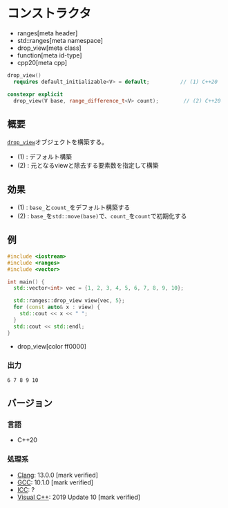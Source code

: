 # コンストラクタ
* ranges[meta header]
* std::ranges[meta namespace]
* drop_view[meta class]
* function[meta id-type]
* cpp20[meta cpp]

```cpp
drop_view()
  requires default_initializable<V> = default;          // (1) C++20

constexpr explicit
  drop_view(V base, range_difference_t<V> count);        // (2) C++20
```

## 概要

[`drop_view`](../drop_view.md)オブジェクトを構築する。

- (1) : デフォルト構築
- (2) : 元となるviewと除去する要素数を指定して構築

## 効果

- (1) : `base_`と`count_`をデフォルト構築する
- (2) : `base_`を`std::move(base)`で、`count_`を`count`で初期化する

## 例
```cpp example
#include <iostream>
#include <ranges>
#include <vector>

int main() {
  std::vector<int> vec = {1, 2, 3, 4, 5, 6, 7, 8, 9, 10};

  std::ranges::drop_view view{vec, 5};
  for (const auto& x : view) {
    std::cout << x << " ";
  }
  std::cout << std::endl;
}
```
* drop_view[color ff0000]

### 出力
```
6 7 8 9 10 
```

## バージョン
### 言語
- C++20

### 処理系
- [Clang](/implementation.md#clang): 13.0.0 [mark verified]
- [GCC](/implementation.md#gcc): 10.1.0 [mark verified]
- [ICC](/implementation.md#icc): ?
- [Visual C++](/implementation.md#visual_cpp): 2019 Update 10 [mark verified]